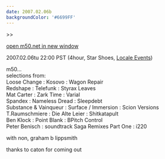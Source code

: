 ```yaml
---
date: 2007.02.06b
backgroundColor: '#6699FF'
---
```


\>>

[open m50.net in new window](http://m50.net/)

2007.02.06tu 22:00 PST (4hour, Star Shoes, [Locale Events](http://www.localeevents.com/))  

m50...  
selections from:  
Loose Change : Kosovo : Wagon Repair  
Redshape : Telefunk : Styrax Leaves  
Mat Carter : Zark Time : Varial  
Spandex : Nameless Dread : Sleepdebt  
Substance & Vainqueur : Surface / Immersion : Scion Versions  
T.Raumschmiere : Die Alte Leier : Shitkatapult  
Ben Klock : Point Blank : BPitch Control  
Peter Benisch : soundtrack Saga Remixes Part One : i220  

with non, graham b lippsmith  

thanks to caton for coming out